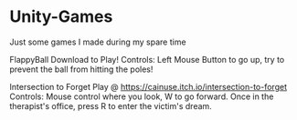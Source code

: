 # Unity-Games
Just some games I made during my spare time

FlappyBall Download to Play!
Controls:
Left Mouse Button to go up, try to prevent the ball from hitting the poles!

Intersection to Forget Play @ https://cainuse.itch.io/intersection-to-forget
Controls:
Mouse control where you look, W to go forward. Once in the therapist's office, press R to enter the victim's dream.
